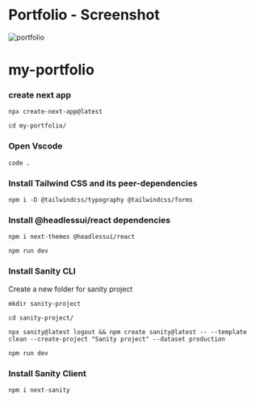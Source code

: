 # Portfolio - Screenshot 


![portfolio](https://github.com/OthyTenk/my-portfolio/assets/34827155/b6da77c6-cb83-43fd-a99e-788d4e0513d6)


# my-portfolio

### create next app

```
npx create-next-app@latest
```
```
cd my-portfolio/
```
### Open Vscode
```
code .
```
### Install Tailwind CSS and its peer-dependencies
```
npm i -D @tailwindcss/typography @tailwindcss/forms
```
### Install @headlessui/react dependencies
```
npm i next-themes @headlessui/react
```
```
npm run dev
```

### Install Sanity CLI
Create a new folder for sanity project
```
mkdir sanity-project
```
```
cd sanity-project/
```
```
npx sanity@latest logout && npm create sanity@latest -- --template clean --create-project "Sanity project" --dataset production
```
```
npm run dev
```
### Install Sanity Client
```
npm i next-sanity
```
